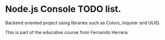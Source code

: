 # Node.js Console TODO list.

Backend oriented project using libraries such as Colors, Inquirer and UUID.

This is part of the educative course from Fernando Herrera.